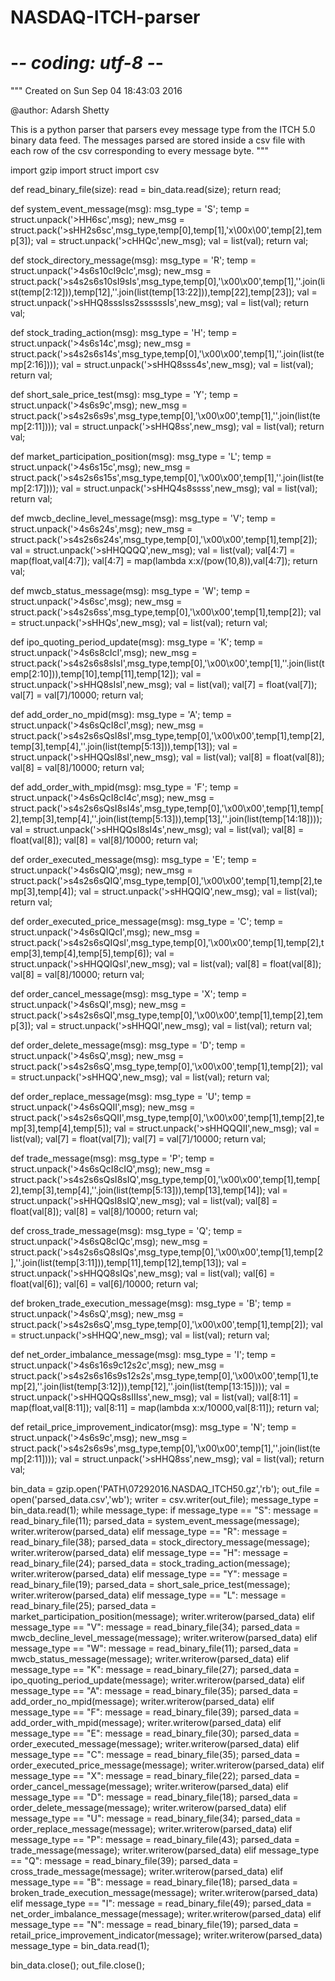 # NASDAQ-ITCH-parser
# -*- coding: utf-8 -*-
"""
Created on Sun Sep 04 18:43:03 2016

@author: Adarsh Shetty

This is a python parser that parsers evey message type from the ITCH 5.0 binary data feed.
The messages parsed are stored inside a csv file with each row of the csv corresponding to every message byte.
"""

import gzip
import struct
import csv



def read_binary_file(size):
    read = bin_data.read(size);
    return read;

def system_event_message(msg):
    msg_type = 'S';
    temp = struct.unpack('>HH6sc',msg);
    new_msg = struct.pack('>sHH2s6sc',msg_type,temp[0],temp[1],'x\00x\00',temp[2],temp[3]);
    val = struct.unpack('>cHHQc',new_msg);
    val = list(val);
    return val;

def stock_directory_message(msg):
    msg_type = 'R';
    temp = struct.unpack('>4s6s10cI9cIc',msg);
    new_msg = struct.pack('>s4s2s6s10sI9sIs',msg_type,temp[0],'\x00\x00',temp[1],''.join(list(temp[2:12])),temp[12],''.join(list(temp[13:22])),temp[22],temp[23]);
    val = struct.unpack('>sHHQ8sssIss2ssssssIs',new_msg);
    val = list(val);
    return val;
	
def stock_trading_action(msg):
    msg_type = 'H';
    temp = struct.unpack('>4s6s14c',msg);
    new_msg = struct.pack('>s4s2s6s14s',msg_type,temp[0],'\x00\x00',temp[1],''.join(list(temp[2:16])));
    val = struct.unpack('>sHHQ8sss4s',new_msg);
    val = list(val);
    return val;
	
def short_sale_price_test(msg):
    msg_type = 'Y';
    temp = struct.unpack('>4s6s9c',msg);
    new_msg = struct.pack('>s4s2s6s9s',msg_type,temp[0],'\x00\x00',temp[1],''.join(list(temp[2:11])));
    val = struct.unpack('>sHHQ8ss',new_msg);
    val = list(val);
    return val;
	
def market_participation_position(msg):
    msg_type = 'L';
    temp = struct.unpack('>4s6s15c',msg);
    new_msg = struct.pack('>s4s2s6s15s',msg_type,temp[0],'\x00\x00',temp[1],''.join(list(temp[2:17])));
    val = struct.unpack('>sHHQ4s8ssss',new_msg);
    val = list(val);
    return val;
	
def mwcb_decline_level_message(msg):
    msg_type = 'V';
    temp = struct.unpack('>4s6s24s',msg);
    new_msg = struct.pack('>s4s2s6s24s',msg_type,temp[0],'\x00\x00',temp[1],temp[2]);
    val = struct.unpack('>sHHQQQQ',new_msg);
    val = list(val);
    val[4:7] = map(float,val[4:7]);
    val[4:7] = map(lambda x:x/(pow(10,8)),val[4:7]);
    return val;
	
def mwcb_status_message(msg):
    msg_type = 'W';
    temp = struct.unpack('>4s6sc',msg);
    new_msg = struct.pack('>s4s2s6ss',msg_type,temp[0],'\x00\x00',temp[1],temp[2]);
    val = struct.unpack('>sHHQs',new_msg);
    val = list(val);
    return val;
	
def ipo_quoting_period_update(msg):
    msg_type = 'K';
    temp = struct.unpack('>4s6s8cIcI',msg);
    new_msg = struct.pack('>s4s2s6s8sIsI',msg_type,temp[0],'\x00\x00',temp[1],''.join(list(temp[2:10])),temp[10],temp[11],temp[12]);
    val = struct.unpack('>sHHQ8sIsI',new_msg);
    val = list(val);
    val[7] = float(val[7]);
    val[7] = val[7]/10000;
    return val;
	
def add_order_no_mpid(msg):
    msg_type = 'A';
    temp = struct.unpack('>4s6sQcI8cI',msg);
    new_msg = struct.pack('>s4s2s6sQsI8sI',msg_type,temp[0],'\x00\x00',temp[1],temp[2],temp[3],temp[4],''.join(list(temp[5:13])),temp[13]);
    val = struct.unpack('>sHHQQsI8sI',new_msg);
    val = list(val);
    val[8] = float(val[8]);
    val[8] = val[8]/10000;
    return val;
	
def add_order_with_mpid(msg):
    msg_type = 'F';
    temp = struct.unpack('>4s6sQcI8cI4c',msg);
    new_msg = struct.pack('>s4s2s6sQsI8sI4s',msg_type,temp[0],'\x00\x00',temp[1],temp[2],temp[3],temp[4],''.join(list(temp[5:13])),temp[13],''.join(list(temp[14:18])));
    val = struct.unpack('>sHHQQsI8sI4s',new_msg);
    val = list(val);
    val[8] = float(val[8]);
    val[8] = val[8]/10000; 
    return val;
	
def order_executed_message(msg):
    msg_type = 'E';
    temp = struct.unpack('>4s6sQIQ',msg);
    new_msg = struct.pack('>s4s2s6sQIQ',msg_type,temp[0],'\x00\x00',temp[1],temp[2],temp[3],temp[4]);
    val = struct.unpack('>sHHQQIQ',new_msg);
    val = list(val);
    return val;
	
def order_executed_price_message(msg):
    msg_type = 'C';
    temp = struct.unpack('>4s6sQIQcI',msg);
    new_msg = struct.pack('>s4s2s6sQIQsI',msg_type,temp[0],'\x00\x00',temp[1],temp[2],temp[3],temp[4],temp[5],temp[6]);
    val = struct.unpack('>sHHQQIQsI',new_msg);
    val = list(val);
    val[8] = float(val[8]);
    val[8] = val[8]/10000; 
    return val;
	
def order_cancel_message(msg):
    msg_type = 'X';
    temp = struct.unpack('>4s6sQI',msg);
    new_msg = struct.pack('>s4s2s6sQI',msg_type,temp[0],'\x00\x00',temp[1],temp[2],temp[3]);
    val = struct.unpack('>sHHQQI',new_msg);
    val = list(val);
    return val;
	
def order_delete_message(msg):
    msg_type = 'D';
    temp = struct.unpack('>4s6sQ',msg);
    new_msg = struct.pack('>s4s2s6sQ',msg_type,temp[0],'\x00\x00',temp[1],temp[2]);
    val = struct.unpack('>sHHQQ',new_msg);
    val = list(val);
    return val;
	
def order_replace_message(msg):
    msg_type = 'U';
    temp = struct.unpack('>4s6sQQII',msg);
    new_msg = struct.pack('>s4s2s6sQQII',msg_type,temp[0],'\x00\x00',temp[1],temp[2],temp[3],temp[4],temp[5]);
    val = struct.unpack('>sHHQQQII',new_msg);
    val = list(val);
    val[7] = float(val[7]);
    val[7] = val[7]/10000;
    return val;
	
def trade_message(msg):
    msg_type = 'P';
    temp = struct.unpack('>4s6sQcI8cIQ',msg);
    new_msg = struct.pack('>s4s2s6sQsI8sIQ',msg_type,temp[0],'\x00\x00',temp[1],temp[2],temp[3],temp[4],''.join(list(temp[5:13])),temp[13],temp[14]);
    val = struct.unpack('>sHHQQsI8sIQ',new_msg);
    val = list(val);
    val[8] = float(val[8]);
    val[8] = val[8]/10000;
    return val;
	
def cross_trade_message(msg):
    msg_type = 'Q';
    temp = struct.unpack('>4s6sQ8cIQc',msg);
    new_msg = struct.pack('>s4s2s6sQ8sIQs',msg_type,temp[0],'\x00\x00',temp[1],temp[2],''.join(list(temp[3:11])),temp[11],temp[12],temp[13]);
    val = struct.unpack('>sHHQQ8sIQs',new_msg);
    val = list(val);
    val[6] = float(val[6]);
    val[6] = val[6]/10000;
    return val;
	
def broken_trade_execution_message(msg):
    msg_type = 'B';
    temp = struct.unpack('>4s6sQ',msg);
    new_msg = struct.pack('>s4s2s6sQ',msg_type,temp[0],'\x00\x00',temp[1],temp[2]);
    val = struct.unpack('>sHHQQ',new_msg);
    val = list(val);
    return val;
	
def net_order_imbalance_message(msg):
    msg_type = 'I';
    temp = struct.unpack('>4s6s16s9c12s2c',msg);
    new_msg = struct.pack('>s4s2s6s16s9s12s2s',msg_type,temp[0],'\x00\x00',temp[1],temp[2],''.join(list(temp[3:12])),temp[12],''.join(list(temp[13:15])));
    val = struct.unpack('>sHHQQQs8sIIIss',new_msg);
    val = list(val);
    val[8:11] = map(float,val[8:11]);
    val[8:11] = map(lambda x:x/10000,val[8:11]);
    return val;
	
def retail_price_improvement_indicator(msg):
    msg_type = 'N';
    temp = struct.unpack('>4s6s9c',msg);
    new_msg = struct.pack('>s4s2s6s9s',msg_type,temp[0],'\x00\x00',temp[1],''.join(list(temp[2:11])));
    val = struct.unpack('>sHHQ8ss',new_msg);
    val = list(val);
    return val;

bin_data = gzip.open('PATH\\07292016.NASDAQ_ITCH50.gz','rb');
out_file = open('parsed_data.csv','wb');
writer = csv.writer(out_file);
message_type = bin_data.read(1);
while message_type:
    if message_type == "S":
        message = read_binary_file(11);
        parsed_data = system_event_message(message);
        writer.writerow(parsed_data)
    elif message_type == "R":
        message = read_binary_file(38);
        parsed_data = stock_directory_message(message);
        writer.writerow(parsed_data)
    elif message_type == "H":
        message = read_binary_file(24);
        parsed_data = stock_trading_action(message);
        writer.writerow(parsed_data)
    elif message_type == "Y":
        message = read_binary_file(19);
        parsed_data = short_sale_price_test(message);
        writer.writerow(parsed_data)
    elif message_type == "L":
        message = read_binary_file(25);
        parsed_data = market_participation_position(message);
        writer.writerow(parsed_data)
    elif message_type == "V":
        message = read_binary_file(34);
        parsed_data = mwcb_decline_level_message(message);
        writer.writerow(parsed_data)
    elif message_type == "W":
        message = read_binary_file(11);
        parsed_data = mwcb_status_message(message);
        writer.writerow(parsed_data)
    elif message_type == "K":
        message = read_binary_file(27);
        parsed_data = ipo_quoting_period_update(message);
        writer.writerow(parsed_data)
    elif message_type == "A":
        message = read_binary_file(35);
        parsed_data = add_order_no_mpid(message);
        writer.writerow(parsed_data)
    elif message_type == "F":
        message = read_binary_file(39);
        parsed_data = add_order_with_mpid(message);
        writer.writerow(parsed_data)
    elif message_type == "E":
        message = read_binary_file(30);
        parsed_data = order_executed_message(message);
        writer.writerow(parsed_data)
    elif message_type == "C":
        message = read_binary_file(35);
        parsed_data = order_executed_price_message(message);
        writer.writerow(parsed_data)
    elif message_type == "X":
        message = read_binary_file(22);
        parsed_data = order_cancel_message(message);
        writer.writerow(parsed_data)
    elif message_type == "D":
        message = read_binary_file(18);
        parsed_data = order_delete_message(message);
        writer.writerow(parsed_data)
    elif message_type == "U":
        message = read_binary_file(34);
        parsed_data = order_replace_message(message);
        writer.writerow(parsed_data)
    elif message_type == "P":
        message = read_binary_file(43);
        parsed_data = trade_message(message);
        writer.writerow(parsed_data)
    elif message_type == "Q":
        message = read_binary_file(39);
        parsed_data = cross_trade_message(message);
        writer.writerow(parsed_data)
    elif message_type == "B":
        message = read_binary_file(18);
        parsed_data = broken_trade_execution_message(message);
        writer.writerow(parsed_data)
    elif message_type == "I":
        message = read_binary_file(49);
        parsed_data = net_order_imbalance_message(message);
        writer.writerow(parsed_data)
    elif message_type == "N":
        message = read_binary_file(19);
        parsed_data = retail_price_improvement_indicator(message);
        writer.writerow(parsed_data)
    message_type = bin_data.read(1);
	
bin_data.close();
out_file.close();
